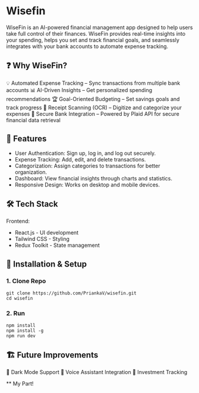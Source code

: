 # **Wisefin**

WiseFin is an AI-powered financial management app designed to help users take full control of their finances. WiseFin provides real-time insights into your spending, helps you set and track financial goals, and seamlessly integrates with your bank accounts to automate expense tracking.

## ❓ Why WiseFin?
💡 Automated Expense Tracking – Sync transactions from multiple bank accounts
📊 AI-Driven Insights – Get personalized spending recommendations
🏆 Goal-Oriented Budgeting – Set savings goals and track progress
🧾 Receipt Scanning (OCR) – Digitize and categorize your expenses
🔐 Secure Bank Integration – Powered by Plaid API for secure financial data retrieval

## 🚀 Features
* User Authentication: Sign up, log in, and log out securely.
* Expense Tracking: Add, edit, and delete transactions.
* Categorization: Assign categories to transactions for better organization.
* Dashboard: View financial insights through charts and statistics.
* Responsive Design: Works on desktop and mobile devices.

## 🛠️ Tech Stack
Frontend:

* React.js - UI development
* Tailwind CSS - Styling
* Redux Toolkit - State management

## 📜 Installation & Setup
### 1. Clone Repo
```
git clone https://github.com/PriankaV/wisefin.git
cd wisefin
```
### 2. Run
```
npm install
npm install -g
npm run dev
```
## 🏗️ Future Improvements
🔹 Dark Mode Support
🔹 Voice Assistant Integration
🔹 Investment Tracking


** My Part!
